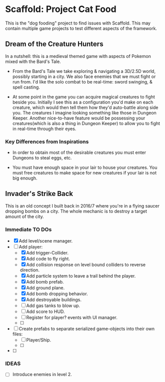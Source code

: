 # Scaffold: Project Cat Food #
This is the "dog fooding" project to find issues with Scaffold. 
This may contain multiple game projects to test different aspects of the framework. 


## Dream of the Creature Hunters ##
In a nutshell: this is a medieval themed game with aspects of Pokemon mixed with the Bard's Tale. 

- From the Bard's Tale we take exploring & navigating a 3D/2.5D world, possibly starting in a city. 
We also face enemies that we must fight or run from. I'd like the solo combat to be real-time: sword swinging, & spell casting. 

- At some point in the game you can acquire magical creatures to fight beside you.  Initially I see this as a configuration you'd make on each creature, which would then tell them how they'd auto-battle along side you. The creatures I imagine looking something like those in Dungeon Keeper. Another nice-to-have feature would be possessing your creatures(which is also a thing in Dungeon Keeper) to allow you to fight in real-time through their eyes. 

### Key Differences from Inspirations
- In order to obtain most of the desirable creatures you must enter Dungeons to steal eggs, etc. 

- You must have enough space in your lair to house your creatures. You must free creatures to make space for new creatures if your lair is not big enough. 


## Invader's Strike Back ##
This is an old concept I built back in 2016/7 where you're in a flying saucer dropping bombs on a city. The whole mechanic is to destroy a target amount of the city. 

### Immediate TO DOs ###
- [x] Add level/scene manager. 
- [ ] Add player: 
    - [x] Add trigger-Collider. 
    - [x] Add code to fly right. 
    - [x] Add collision response on level bound colliders to reverse direction. 
    - [x] Add particle system to leave a trail behind the player. 
    - [x] Add bomb prefab. 
    - [x] Add ground plane. 
    - [x] Add bomb dropping behavior. 
    - [x] Add destroyable buildings. 
    - [ ] Add gas tanks to blow up. 
    - [ ] Add score to HUD. 
    - [ ] Register for player? events with UI manager. 
    - [ ] 
    
- [ ] Create prefabs to separate serialized game-objects into their own files: 
    - [ ] Player/Ship. 
    - [ ] 
- [ ] 

### IDEAS ###
- [ ] Introduce enemies in level 2. 
